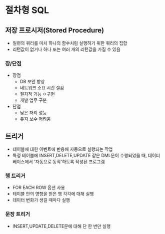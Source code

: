 # 절차형 SQL
## 저장 프로시저(Stored Procedure)
- 일련의 쿼리를 마치 하나의 함수처럼 실행하기 위한 쿼리의 집합
- 리턴값이 없거나 하나 또는 여러 개의 리턴값을 가질 수 있음
### 장/단점
- 장점
  - DB 보안 향상
  - 네트워크 소요 시간 절감
  - 절자척 기능 ㅇ구현
  - 개발 업무 구분
- 단점
  - 낮은 처리 성능
  - 유지 보수 어려움

## 트리거
- 테이블에 대한 이벤트에 반응해 자동으로 실행되는 작업
- 특정 테이블에 INSERT,DELETE,UPDATE 같은 DML문이 수행되었을 때, 데이터베이스에서 '자동으로 동작'하도록 작성된 프로그램

### 행 트리거
- FOR EACH ROW 옵션 사용
- 테이블 안의 영향을 받은 행 각각에 대해 실행
- 데이터 변화가 생길 때마다 실행

### 문장 트리거
- INSERT,UPDATE,DELETE문에 대해 단 한 번만 실행
